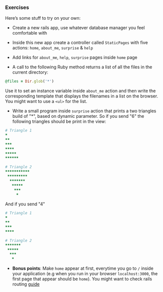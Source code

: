 ### Exercises

Here’s some stuff to try on your own:

- Create a new rails app, use whatever database manager you feel comfortable with- Inside this new app create a controller called `StaticPages` with five actions: `home`, `about_me`, `surprise` & `help`

- Add links for `about_me`, `help`, `surprise` pages inside `home` page
- A call to the following Ruby method returns a list of all the files in the current directory:
```ruby@files = Dir.glob('*')
```Use it to set an instance variable inside `about_me` action and then write the corresponding template that displays the filenames in a list on the browser. You might want to use a `<ul>` for the list.

- Write a small program inside `surprise` action that prints a two triangles build of "*", based on dynamic parameter. So if you send "6" the following triangles should be print in the view:

```ruby
# Triangle 1
* 
** 
*** 
**** 
***** 
****** 

# Triangle 2
***********
 *********
  *******
   *****
    ***
     *
```

And if you send "4"

```ruby
# Triangle 1
* 
** 
*** 
**** 

# Triangle 2
*******
 *****
  ***
   *
```
- **Bonus points**: Make `home` appear at first, everytime you go to `/` inside your application (e.g when you run in your browser `localhost:3000`, the first page that appear should be `home`). You might want to check rails routing [guide](http://guides.rubyonrails.org/routing.html)